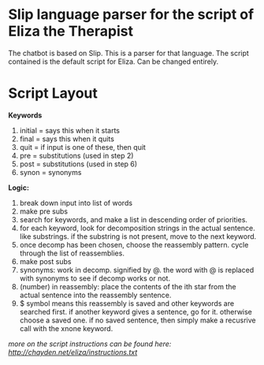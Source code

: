 # Slip language parser for the script of Eliza the Therapist

The chatbot is based on Slip. This is a parser for that language. The script contained is the default script for Eliza. Can be changed entirely.

# Script Layout
**Keywords**
1) initial = says this when it starts
2) final = says this when it quits
3) quit = if input is one of these, then quit
4) pre = substitutions (used in step 2)
5) post = substitutions (used in step 6)
6) synon = synonyms

**Logic:**
1) break down input into list of words
2) make pre subs
3) search for keywords, and make a list in descending order of priorities.
4) for each keyword, look for decomposition strings in the actual sentence. like substrings. if the substring is not present, move to the next keyword.
5) once decomp has been chosen, choose the reassembly pattern. cycle through the list of reassemblies.
6) make post subs
7) synonyms: work in decomp. signified by @. the word with @ is replaced with synonyms to see if decomp works or not.
8) (number) in reassembly: place the contents of the ith star from the actual sentence into the reassembly sentence.
9) $ symbol means this reassembly is saved and other keywords are searched first. if another keyword gives a sentence, go for it. otherwise choose a saved one. if no saved sentence, then simply make a recusrive call with the xnone keyword.

*more on the script instructions can be found here: http://chayden.net/eliza/instructions.txt*
